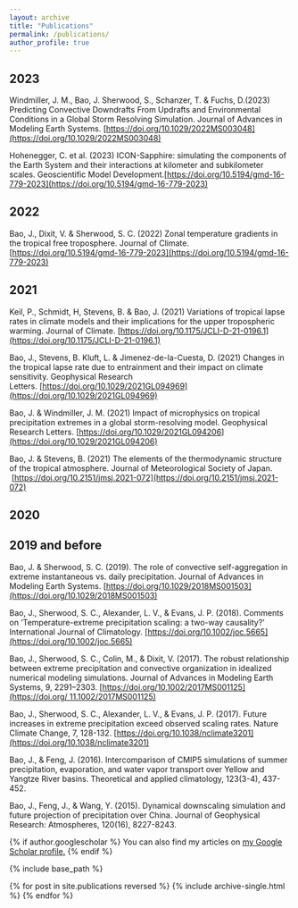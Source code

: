 ```yaml
---
layout: archive
title: "Publications"
permalink: /publications/
author_profile: true
---
```


## 2023

Windmiller, J. M., Bao, J. Sherwood, S., Schanzer, T. & Fuchs, D.(2023) Predicting Convective Downdrafts From Updrafts and Environmental Conditions in a Global Storm Resolving Simulation. Journal of Advances in Modeling Earth Systems. [https://doi.org/10.1029/2022MS003048](https://doi.org/10.1029/2022MS003048)

Hohenegger, C. et al. (2023) ICON-Sapphire: simulating the components of the Earth System and their interactions at kilometer and subkilometer scales. Geoscientific Model Development.[https://doi.org/10.5194/gmd-16-779-2023](https://doi.org/10.5194/gmd-16-779-2023)

## 2022
Bao, J., Dixit, V. & Sherwood, S. C. (2022) Zonal temperature gradients in the tropical free troposphere. Journal of Climate.[https://doi.org/10.5194/gmd-16-779-2023](https://doi.org/10.5194/gmd-16-779-2023)

## 2021
Keil, P., Schmidt, H, Stevens, B. & Bao, J. (2021) Variations of tropical lapse rates in climate models and their implications for the upper tropospheric warming. Journal of Climate. [https://doi.org/10.1175/JCLI-D-21-0196.1](https://doi.org/10.1175/JCLI-D-21-0196.1)

Bao, J., Stevens, B. Kluft, L. & Jimenez-de-la-Cuesta, D. (2021) Changes in the tropical lapse rate due to entrainment and their impact on climate sensitivity. Geophysical Research Letters. [https://doi.org/10.1029/2021GL094969](https://doi.org/10.1029/2021GL094969)

Bao, J. & Windmiller, J. M. (2021) Impact of microphysics on tropical precipitation extremes in a global storm-resolving model. Geophysical Research Letters. [https://doi.org/10.1029/2021GL094206](https://doi.org/10.1029/2021GL094206)

Bao, J. & Stevens, B. (2021) The elements of the thermodynamic structure of the tropical atmosphere. Journal of Meteorological Society of Japan.  [https://doi.org/10.2151/jmsj.2021-072](https://doi.org/10.2151/jmsj.2021-072)

## 2020

## 2019 and before
Bao, J. & Sherwood, S. C. (2019). The role of convective self-aggregation in extreme instantaneous vs. daily precipitation. Journal of Advances in Modeling Earth Systems. [https://doi.org/10.1029/2018MS001503](https://doi.org/10.1029/2018MS001503)

Bao, J., Sherwood, S. C., Alexander, L. V., & Evans, J. P. (2018). Comments on ‘Temperature-extreme precipitation scaling: a two-way causality?’ International Journal of Climatology. [https://doi.org/10.1002/joc.5665](https://doi.org/10.1002/joc.5665)

Bao, J., Sherwood, S. C., Colin, M., & Dixit, V. (2017). The robust relationship between extreme precipitation and convective organization in idealized numerical modeling simulations. Journal of Advances in Modeling Earth Systems, 9, 2291–2303. [https://doi.org/10.1002/2017MS001125](https://doi.org/ 11.1002/2017MS001125)

Bao, J., Sherwood, S. C., Alexander, L. V., & Evans, J. P. (2017). Future increases in extreme precipitation exceed observed scaling rates. Nature Climate Change, 7, 128-132. [https://doi.org/10.1038/nclimate3201](https://doi.org/10.1038/nclimate3201)

Bao, J., & Feng, J. (2016). Intercomparison of CMIP5 simulations of summer precipitation, evaporation, and water vapor transport over Yellow and Yangtze River basins. Theoretical and applied climatology, 123(3-4), 437-452.

Bao, J., Feng, J., & Wang, Y. (2015). Dynamical downscaling simulation and future projection of precipitation over China. Journal of Geophysical Research: Atmospheres, 120(16), 8227-8243.



{% if author.googlescholar %}
  You can also find my articles on <u><a href="{{author.googlescholar}}">my Google Scholar profile</a>.</u>
{% endif %}

{% include base_path %}

{% for post in site.publications reversed %}
  {% include archive-single.html %}
{% endfor %}

